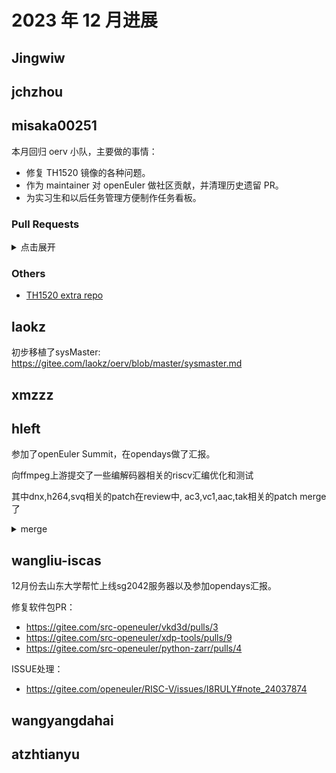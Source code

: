 #  2023 年 12 月进展

## Jingwiw

## jchzhou

## misaka00251

本月回归 oerv 小队，主要做的事情：

 - 修复 TH1520 镜像的各种问题。
 - 作为 maintainer 对 openEuler 做社区贡献，并清理历史遗留 PR。
 - 为实习生和以后任务管理方便制作任务看板。

### Pull Requests

<details>
  <summary>点击展开</summary>

  - https://gitee.com/src-openeuler/ktimer/pulls/1
  - https://gitee.com/src-openeuler/ktrip/pulls/1
  - https://gitee.com/src-openeuler/kweather/pulls/1
  - https://gitee.com/src-openeuler/markdownpart/pulls/1
  - https://gitee.com/src-openeuler/RSIBreak/pulls/1
  - https://gitee.com/src-openeuler/Skanpage/pulls/1
  - https://gitee.com/src-openeuler/Sweeper/pulls/1
  - https://gitee.com/src-oerv/th1520-kernel/pulls/1
  - https://gitee.com/src-openeuler/filelight/pulls/1
  - https://gitee.com/src-openeuler/kalk/pulls/1
  - https://gitee.com/src-openeuler/kcharselect/pulls/1
  - https://gitee.com/src-openeuler/kclock/pulls/1
  - https://gitee.com/src-openeuler/kdebugsettings/pulls/1
  - https://gitee.com/src-openeuler/isoimagewriter/pulls/1
  - https://gitee.com/src-openeuler/kweathercore/pulls/1
  - https://gitee.com/src-openeuler/libpgf/pulls/1
  - https://gitee.com/src-openeuler/libheif/pulls/1
  - https://gitee.com/src-openeuler/kpublictransport/pulls/1
  - https://gitee.com/src-openeuler/kf5-libksane/pulls/1
  - https://gitee.com/src-openeuler/ksanecore/pulls/1
  - https://gitee.com/src-openeuler/marble/pulls/1
  - https://gitee.com/src-openeuler/liblqr-1/pulls/1
  - https://gitee.com/src-openeuler/aom/pulls/2
  - https://gitee.com/src-openeuler/gn/pulls/7

</details>

### Others

 - [TH1520 extra repo](https://build.tarsier-infra.com/project/show/Factory:RISC-V:TH1520)

## laokz
初步移植了sysMaster: https://gitee.com/laokz/oerv/blob/master/sysmaster.md

## xmzzz

## hleft

参加了openEuler Summit，在opendays做了汇报。

向ffmpeg上游提交了一些编解码器相关的riscv汇编优化和测试

其中dnx,h264,svq相关的patch在review中, ac3,vc1,aac,tak相关的patch merge了

<details>
  <summary>merge</summary>

- https://git.ffmpeg.org/gitweb/ffmpeg.git/commit/d0ec826077c49f4cbf286621771a4a43a9bf57b8
- https://git.ffmpeg.org/gitweb/ffmpeg.git/commit/8bdb6630627a5c304e61f5b81be3af6da77c4a67
- https://git.ffmpeg.org/gitweb/ffmpeg.git/commit/0b9d009b4a85be31ed8ba1a9cece3b2db3e4d2f3
- https://git.ffmpeg.org/gitweb/ffmpeg.git/commit/e880a97e7c4669493e336470dda133246371f2f1
- https://git.ffmpeg.org/gitweb/ffmpeg.git/commit/1c3620b2bbe73db9239fcf605e8f535b58f03b86
- https://git.ffmpeg.org/gitweb/ffmpeg.git/commit/98596f90f454bcbba4e86bd7b78daf892e461b53
- https://git.ffmpeg.org/gitweb/ffmpeg.git/commit/3bdb0fe511bfad24a8a8987ade083186b55d9c20
- https://git.ffmpeg.org/gitweb/ffmpeg.git/commit/c064823b95fecc7ba48ede6b41f78bc6c8b291b5
- https://git.ffmpeg.org/gitweb/ffmpeg.git/commit/21e2b6b501b16b785f2a1d5f51d9e7d75923a07c
- https://git.ffmpeg.org/gitweb/ffmpeg.git/commit/864174dd002af1b849210dc3a02e229eacdb19b4
- https://git.ffmpeg.org/gitweb/ffmpeg.git/commit/c933ff2779d602cbf6d4b10a9e285007ad457120
- https://git.ffmpeg.org/gitweb/ffmpeg.git/commit/3d39b8d4e7ca43baafa3b4cd5784dd64197dd232
</details>

## wangliu-iscas
12月份去山东大学帮忙上线sg2042服务器以及参加opendays汇报。

修复软件包PR：   
  * https://gitee.com/src-openeuler/vkd3d/pulls/3  
  * https://gitee.com/src-openeuler/xdp-tools/pulls/9  
  * https://gitee.com/src-openeuler/python-zarr/pulls/4    

ISSUE处理：
  * https://gitee.com/openeuler/RISC-V/issues/I8RULY#note_24037874   


## wangyangdahai

## atzhtianyu
